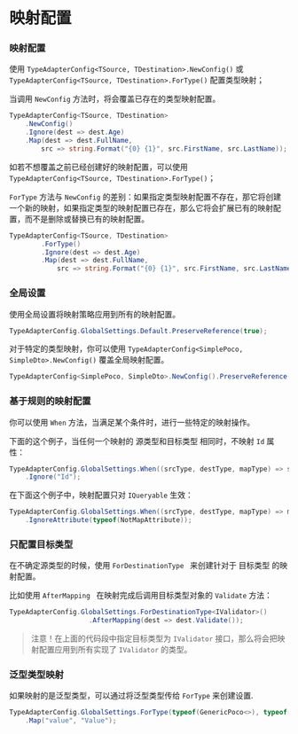# 映射配置



### 映射配置

使用 `TypeAdapterConfig<TSource, TDestination>.NewConfig()`  或  `TypeAdapterConfig<TSource, TDestination>.ForType()` 配置类型映射；

当调用 `NewConfig` 方法时，将会覆盖已存在的类型映射配置。

```csharp
TypeAdapterConfig<TSource, TDestination>
    .NewConfig()
    .Ignore(dest => dest.Age)
    .Map(dest => dest.FullName,
        src => string.Format("{0} {1}", src.FirstName, src.LastName));
```



如若不想覆盖之前已经创建好的映射配置，可以使用  `TypeAdapterConfig<TSource, TDestination>.ForType()`；

`ForType` 方法与 `NewConfig` 的差别：如果指定类型映射配置不存在，那它将创建一个新的映射，如果指定类型的映射配置已存在，那么它将会扩展已有的映射配置，而不是删除或替换已有的映射配置。

```csharp
TypeAdapterConfig<TSource, TDestination>
        .ForType()
        .Ignore(dest => dest.Age)
        .Map(dest => dest.FullName,
            src => string.Format("{0} {1}", src.FirstName, src.LastName));
```



### 全局设置

使用全局设置将映射策略应用到所有的映射配置。

```csharp
TypeAdapterConfig.GlobalSettings.Default.PreserveReference(true);
```



对于特定的类型映射，你可以使用 `TypeAdapterConfig<SimplePoco, SimpleDto>.NewConfig()` 覆盖全局映射配置。

```csharp
TypeAdapterConfig<SimplePoco, SimpleDto>.NewConfig().PreserveReference(false);
```



### 基于规则的映射配置

你可以使用 `When` 方法，当满足某个条件时，进行一些特定的映射操作。

下面的这个例子，当任何一个映射的 源类型和目标类型 相同时，不映射 `Id` 属性：

```csharp
TypeAdapterConfig.GlobalSettings.When((srcType, destType, mapType) => srcType == destType)
    .Ignore("Id");
```



在下面这个例子中，映射配置只对 `IQueryable` 生效：

```csharp
TypeAdapterConfig.GlobalSettings.When((srcType, destType, mapType) => mapType == MapType.Projection)
    .IgnoreAttribute(typeof(NotMapAttribute));
```



### 只配置目标类型

在不确定源类型的时候，使用 `ForDestinationType ` 来创建针对于 目标类型 的映射配置。

比如使用 `AfterMapping ` 在映射完成后调用目标类型对象的 `Validate` 方法：

```csharp
TypeAdapterConfig.GlobalSettings.ForDestinationType<IValidator>()
                    .AfterMapping(dest => dest.Validate());
```

> 注意！在上面的代码段中指定目标类型为 `IValidator` 接口，那么将会把映射配置应用到所有实现了 `IValidator` 的类型。



### 泛型类型映射

如果映射的是泛型类型，可以通过将泛型类型传给 `ForType` 来创建设置.

```csharp
TypeAdapterConfig.GlobalSettings.ForType(typeof(GenericPoco<>), typeof(GenericDto<>))
    .Map("value", "Value");
```